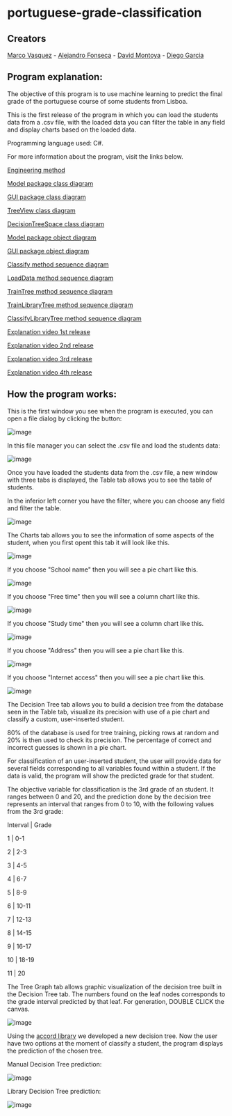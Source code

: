 # portuguese-grade-classification

## Creators

[Marco Vasquez](https://github.com/MarcoFidelVasquezRivera) - [Alejandro Fonseca](https://github.com/AlejandroFonseca25) - [David Montoya](https://github.com/DSMontoyaP) - [Diego Garcia](https://github.com/Diego-ds)

## Program explanation:

The objective of this program is to use machine learning to predict the final grade of the portuguese course of some students from Lisboa.

This is the first release of the program in which you can load the students data from a .csv file, with the loaded data you can filter the table in any field and display charts based on the loaded data.

Programming language used: C#.

For more information about the program, visit the links below.

[Engineering method](https://github.com/MarcoFidelVasquezRivera/portuguese-grade-classification/blob/master/docs/M%C3%A9todo%20de%20Ingenier%C3%ADa%20-%20Portuguese%20grade%20classification%20(1).pdf)

[Model package class diagram](https://github.com/MarcoFidelVasquezRivera/portuguese-grade-classification/blob/master/docs/Model%20Class%20Diagram.pdf)

[GUI package class diagram](https://github.com/MarcoFidelVasquezRivera/portuguese-grade-classification/blob/develop/docs/GUI%20class%20diagram.pdf)

[TreeView class diagram](https://github.com/MarcoFidelVasquezRivera/portuguese-grade-classification/blob/master/docs/TreeView%20Class%20Diagram.pdf)

[DecisionTreeSpace class diagram](https://github.com/MarcoFidelVasquezRivera/portuguese-grade-classification/blob/master/docs/DecisionTreeSpace%20Class%20Diagram.pdf)

[Model package object diagram](https://github.com/MarcoFidelVasquezRivera/portuguese-grade-classification/blob/develop/docs/LoadData%20Branch%20ObjectDiagram.pdf)

[GUI package object diagram](https://github.com/MarcoFidelVasquezRivera/portuguese-grade-classification/blob/develop/docs/GUI%20Diagram%20Object.pdf)

[Classify method sequence diagram](https://github.com/MarcoFidelVasquezRivera/portuguese-grade-classification/blob/master/docs/ClassifyMethod%20sequence%20diagram.pdf)

[LoadData method sequence diagram](https://github.com/MarcoFidelVasquezRivera/portuguese-grade-classification/blob/master/docs/LoadDataMethod%20sequence%20diagram.pdf)

[TrainTree method sequence diagram](https://github.com/MarcoFidelVasquezRivera/portuguese-grade-classification/blob/master/docs/TrainTreeMethod%20sequence%20diagram.pdf)

[TrainLibraryTree method sequence diagram](https://github.com/MarcoFidelVasquezRivera/portuguese-grade-classification/blob/master/docs/TrainLibraryTreeMethod%20sequence%20diagram.pdf)

[ClassifyLibraryTree method sequence diagram](https://github.com/MarcoFidelVasquezRivera/portuguese-grade-classification/blob/master/docs/LibrayClassify%20sequence%20diagram.pdf)

[Explanation video 1st release](https://youtu.be/tOl-RGc9yCI)

[Explanation video 2nd release](https://youtu.be/DN5U29EkHuI)

[Explanation video 3rd release](https://youtu.be/7S8WtP1CsG4)

[Explanation video 4th release](https://youtu.be/D2WiGlqo__c)

## How the program works:

This is the first window you see when the program is executed, you can open a file dialog by clicking the button:

![image](https://user-images.githubusercontent.com/54712482/115126396-52ea6000-9f94-11eb-9cd0-295f1e5da682.png)

In this file manager you can select the .csv file and load the students data:

![image](https://user-images.githubusercontent.com/54712482/115126425-84632b80-9f94-11eb-9fea-a0fb5553dfac.png)

Once you have loaded the students data from the .csv file, a new window with three tabs is displayed, the Table tab allows you to see the table of students.

In the inferior left corner you have the filter, where you can choose any field and filter the table.

![image](https://user-images.githubusercontent.com/54712482/115126579-a6a97900-9f95-11eb-9161-f07bb97836a3.png)

The Charts tab allows you to see the information of some aspects of the student, when you first opent this tab it will look like this.

![image](https://user-images.githubusercontent.com/54719844/115127523-c2fce400-9f9c-11eb-83e3-7d888e8c1aa6.png)

If you choose "School name" then you will see a pie chart like this.

![image](https://user-images.githubusercontent.com/54719844/115127543-ef186500-9f9c-11eb-90c0-d3df0011d95c.png)

If you choose "Free time" then you will see a column chart like this.

![image](https://user-images.githubusercontent.com/54719844/115127568-18d18c00-9f9d-11eb-8500-c93d1c86a2db.png)

If you choose "Study time" then you will see a column chart like this.

![image](https://user-images.githubusercontent.com/54719974/115131315-d15af800-9fbc-11eb-950c-3ceefedb4a22.png)

If you choose "Address" then you will see a pie chart like this.

![image](https://user-images.githubusercontent.com/54719974/115131327-e9cb1280-9fbc-11eb-9ebf-5b9dece5f404.png)

If you choose "Internet access" then you will see a pie chart like this.

![image](https://user-images.githubusercontent.com/54719974/115131333-f9e2f200-9fbc-11eb-9413-bc34717c9fd0.png)

The Decision Tree tab allows you to build a decision tree from the database seen in the Table tab, visualize its precision with use of a pie chart and classify a custom, user-inserted student. 

80% of the database is used for tree training, picking rows at random and 20% is then used to check its precision. The percentage of correct and incorrect guesses is shown in a pie chart.

For classification of an user-inserted student, the user will provide data for several fields corresponding to all variables found within a student. If the data is valid, the program will show the predicted grade for that student. 

The objective variable for classification is the 3rd grade of an student. It ranges between 0 and 20, and the prediction done by the decision tree represents an interval that ranges from 0 to 10, with the following values from the 3rd grade:

Interval  |  Grade

1         |   0-1

2         |   2-3

3         |   4-5

4         |   6-7

5         |   8-9

6         |   10-11

7         |   12-13

8         |   14-15

9         |   16-17

10        |   18-19

11        |   20


The Tree Graph tab allows graphic visualization of the decision tree built in the Decision Tree tab. The numbers found on the leaf nodes corresponds to the grade interval predicted by that leaf. For generation, DOUBLE CLICK the canvas.

![image](https://user-images.githubusercontent.com/54719974/118567440-6af00380-b73b-11eb-93ab-6fd2c9d7dfb8.png)

Using the [accord library](http://accord-framework.net/) we developed a new decision tree. Now the user have two options at the moment of classify a student, the program 
displays the prediction of the chosen tree.

Manual Decision Tree prediction:

![image](https://user-images.githubusercontent.com/54712482/119713348-378e3280-be27-11eb-887c-85738a3a950a.png)

Library Decision Tree prediction:

![image](https://user-images.githubusercontent.com/54712482/119713383-4248c780-be27-11eb-92c5-f4a4a38008bb.png)









